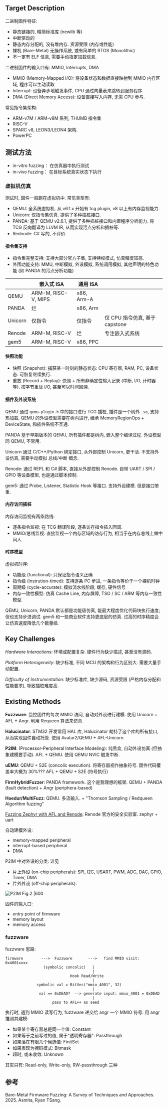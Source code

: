 ## Target Description

二进制固件特征:

- 静态链接的, 精简标准库 (newlib 等)
- 中断驱动的
- 静态内存分配的, 没有堆内存. 资源受限 (内存或性能)
- 裸机 (Bare-Metal) 无操作系统, 或有简单的 RTOS (Monolithic)
- 不一定有 ELF 信息, 需要手动指定加载信息.

二进制固件的输入口有: MMIO, Interrupts, DMA
- MMIO (Memory-Mapped I/O): 将设备状态和数据直接映射到 MMIO 内存区域, 程序可以主动读取 
- Interrupt: 设备异步地触发事件, CPU 通过向量表来跳转到服务程序.
- DMA (Direct Memory Access): 设备直接写入内存, 无需 CPU 参与.

常见指令集架构:

- ARM-v7M / ARM-v8M 系列, THUMB 指令集
- RISC-V 
- SPARC v8, LEON3/LEON4 架构.
- PowerPC 

## 测试方法

- in-vitro fuzzing： 在仿真器中执行测试
- in-vivo fuzzing： 在目标系统真实状态下执行

### 虚拟机仿真

测试时, 固件一般跑在虚拟机中. 常见类型有:
- QEMU: 全系统虚拟机. 从 v6.1.x 开始有 tcg plugin, v8 以上有内存监视能力. 
- Unicorn: 仅指令集仿真. 提供了多种插桩接口.
- PANDA: 基于 QEMU v2.6.1, 提供了多种插桩接口和内置程序分析能力. 将 TCG 反向翻译为 LLVM IR, 从而实现污点分析和插桩等. 
- Rednode: C# 写的, 不评价.

#### 指令集支持

- 指令集完整支持: 支持大部分官方子集, 支持特权模式, 仿真精度较高.
- 外围功能支持: MMU, 中断模拟, 外设模拟, 系统调用模拟, 其他声明的特色功能 (如 PANDA 的污点分析功能)

|         | 嵌入式 ISA          | 通用 ISA   |                                |
| ------- | ------------------- | ---------- | ------------------------------ |
| QEMU    | ARM-M, RISC-V, MIPS | x86, Arm-A |                                |
| PANDA   | 烂                  | x86, Arm   |                                |
| Unicorn | 仅指令              | 仅指令     | 仅 CPU 指令仿真, 基于 capstone |
| Renode  | ARM-M, RISC-V       | 烂         | 专注嵌入式系统                 |
| gem5    | ARM-M, RISC-V       | x86, PPC            |                                |

#### 快照功能

- 快照 (Snapshot): 捕获某一时刻的静态状态: CPU 寄存器, RAM, PC, 设备状态. 可恢复继续执行.
- 重放 (Record + Replay): 快照 + 所有非确定性输入记录 (中断, I/O, 计时器等). 按字节重放 I/O, 甚至可以时间回溯.


#### 插件及外设系统

QEMU 通过 `qemu-plugin.h` 中的接口进行 TCG 插桩, 插件是一个树外 `.so`, 支持热加载. QEMU 的外设模型需要在树内进行, 继承 MemoryRegionOps + DeviceState, 和插件系统不互通.

PANDA 基于早期版本的 QEMU, 所有插件都是树内, 嵌入整个编译过程. 外设模型同 QEMU, 不常用.

Unicorn 通过 C/C++/Python 绑定接口, 从外部控制 Unicorn, 更干活. 不支持外设仿真, 需要手动模拟 总线/中断 概念.

Renode: 通过 REPL 和 C# 脚本, 直接从外部控制 Renode. 自带 UART / SPI / GPIO 等设备模型, 也是通过脚本控制.

gem5: 通过 Probe, Listener, Statistic Hook 等接口. 支持外设建模. 但是接口笨重.


#### 内存访问插桩

内存访问监视有两条路线:
- 逐条指令监视: 在 TCG 翻译阶段, 逐条访存指令插入回调.
- MMIO/总线监视: 直接监视一个内存区域的访存行为, 相当于在内存总线上做中间人.


#### 时序模型

虚拟机时序:
- 功能级 (functional): 只保证指令语义正确
- 指令级 (instrution-timed): 支持逐条 PC 步进, 一条指令等价于一个裸机时钟
- 周期级 (cycle-accurate): 模拟流水线阶段, 缓存, 硬件信号
- 内存一致性模型: 仿真 Cache Line, 内存屏障, TSO / SC / ARM 等内存一致性模型.

QEMU, Unicorn, PANDA 默认都是功能级仿真, 能最大程度优化代码块执行速度; 但也支持步进调试. gem5 和一些商业软件支持更底层的仿真.
过高的时序精度会让仿真速度降低几个数量级.

## Key Challenges 

*Hardware Interactions*: 环境或配置复杂. 硬件行为缺少描述, 甚至没有源码.

*Platform Heterogeneity*: 缺少标准, 不同 MCU 的架构和行为区别大. 需要大量手动配置.

*Difficulty of Instrumentation*: 缺少标准库, 缺少源码, 资源受限 (严格内存分配和性能要求), 导致插桩难度高.


## Existing Methods 

**Fuzzware**: 监控固件的每次 MMIO 访问, 自动对外设进行建模. 使用 Unicorn + AFL + Angr. 利用 Requeen 算法来仿真.

**Halucinator**: STM32 开发常用 HAL 库, Halucinator 劫持了这个库的所有接口, 从而实现固件自动托管. 使用 Avatar2/QEMU + AFL-Unicorn

**P2IM**: (Processor-Peripheral Interface Modeling): 纯黑盒, 自动外设仿真 (但抽象建模要手动). AFL + QEMU. 使用 QEMU NVIC 触发中断.

**uEMU**: QEMU + S2E (concolic execution). 将寄存器视作抽象符号. 固件代码覆盖率大概为 30%??? AFL + QEMU + S2E (符号执行)

**FirmHybridFuzzer**: PANDA framework. 这个是我理想的框架. QEMU + PANDA (fault detection) + Angr (periphera-based)

**Hoedur/MultiFuzz**: QEMU. 多流输入. + "Thomson Sampling / Redqueen Algorithm fuzzing"

[Fuzzing Zephyr with AFL and Renode](https://renode.io/news/fuzzing-zephyr-with-afl-renode/): Renode 官方的安全实验室. zephyr + uart 

自动建模外设:
- memory-mapped peripheral 
- interrupt-based peripheral 
- DMA 

P2IM 中对外设的分类: 详见 
- 片上外设 (on-chip peripherals): SPI, I2C, USART, PWM, ADC, DAC, GPIO, Timer, DMA 
- 片外外设 (off-chip peripherals): 

![P2IM Fig.2 |600](../../../attach/Snipaste_2025-06-18_16-26-00.png)

固件的输入口:
- entry point of firmware 
- memory layout 
- memory access 

### fuzzware 

fuzzware 思路:
```
firmware        --->  Fuzzware       --->   find MMIO visit: 0x4001xxxx
                 (symbolic concolic)   |
                                       |
                             Hook Read/Write
                                       |
              symbolic val = BitVec("mmio_4001", 32)
                                       |
               val == 0xDEAD?  --> generate input: mmio_4001 = 0xDEAD
                                       |
                     pass to AFL++ as seed
```

执行时, 遇到 MMIO 读写行为, fuzzware 递交给 angr 一个 MMIO 符号. 用 angr 推测其建模:
- 如果某个寄存器总是同一个值: Constant
- 如果等于之前写过的值, 属于"透明寄存器": Passthrough 
- 如果落在有限几个候选值: FinitSet 
- 如果表现为掩码模式: Bitmask
- 超时, 或未收敛: Unknown

其实只有: Read-only, Write-only, RW-passthrough 三种

## 参考

Bare-Metal Firmware Fuzzing: A Survey of Techniques and Approaches. 2025. Asmita, Ryan TSang.